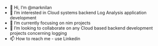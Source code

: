 - 👋 Hi, I’m @marknilan
- 👀 I’m interested in Cloud systems backend Log Analysis application development
- 🌱 I’m currently focusing on nim projects  
- 💞️ I’m looking to collaborate on any Cloud based backend development projects concerning logging 
- 📫 How to reach me - use Linkedin

<!---
marknilan/marknilan is a ✨ special ✨ repository because its `README.md` (this file) appears on your GitHub profile.
You can click the Preview link to take a look at your changes.
--->
